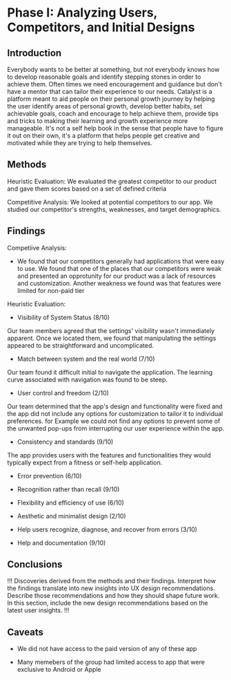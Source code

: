 # Phase I: Analyzing Users, Competitors, and Initial Designs

## Introduction

Everybody wants to be better at something, but not everybody knows how to develop reasonable goals and identify stepping stones in order to achieve them. Often times we need encouragement and guidance but don't have a mentor that can tailor their experience to our needs. Catalyst is a platform meant to aid people on their personal growth journey by helping the user identify areas of personal growth, develop better habits, set achievable goals, coach and encourage to help achieve them, provide tips and tricks to making their learning and growth experience more manageable. It's not a self help book in the sense that people have to figure it out on their own, it's a platform that helps people get creative and motivated while they are trying to help themselves.

## Methods

Heuristic Evaluation: We evaluated the greatest competitor to our product and gave them scores based on a set of defined criteria

Competitive Analysis: We looked at potential competitors to our app. We studied our competitor's strengths, weaknesses, and target demographics.

## Findings

Competiive Analysis:

+ We found that our competitors generally had applications that were easy to use. We found that one of the places that our competitors were weak and presented an opprotunity for our product was a lack of resources and customization. Another weakness we found was that features were limited for non-paid tier

Heuristic Evaluation:

+ Visibility of System Status (8/10)

Our team members agreed that the settings' visibility wasn't immediately apparent.
Once we located them, we found that manipulating the settings appeared to be straightforward and uncomplicated.

+ Match between system and the real world (7/10)

Our team found it difficult initial to navigate the application. The learning curve associated with navigation was found to be steep.

+ User control and freedom (2/10)

Our team determined that the app's design and functionality were fixed and the app did not include any options for customization to tailor it to individual preferences. for Example we could not find any options to prevent some of the unwanted pop-ups from interrupting our
user experience within the app.

+ Consistency and standards (9/10)

The app provides users with the features and functionalities they
would typically expect from a fitness or self-help application.

+ Error prevention (6/10)



+ Recognition rather than recall (9/10)

+ Flexibility and efficiency of use (6/10)

+ Aesthetic and minimalist design (2/10)

+ Help users recognize, diagnose, and recover from errors (3/10)

+ Help and documentation (9/10)

## Conclusions

!!! Discoveries derived from the methods and their findings. Interpret how the findings translate into new insights into UX design recommendations. Describe those recommendations and how they should shape future work. In this section, include the new design recommendations based on the latest user insights. !!!

## Caveats

+ We did not have access to the paid version of any of these app

+ Many memebers of the group had limited access to app that were exclusive to Android or Apple
